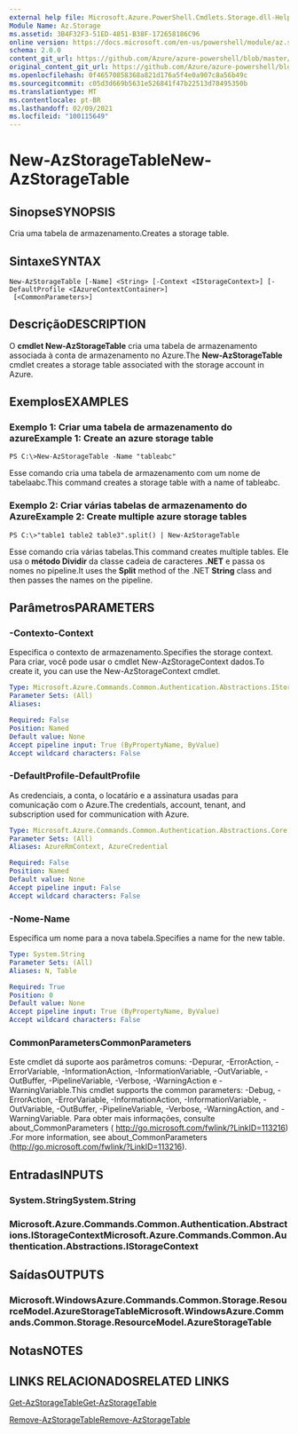 ```yaml
---
external help file: Microsoft.Azure.PowerShell.Cmdlets.Storage.dll-Help.xml
Module Name: Az.Storage
ms.assetid: 3B4F32F3-51ED-4851-B38F-172658186C96
online version: https://docs.microsoft.com/en-us/powershell/module/az.storage/new-azstoragetable
schema: 2.0.0
content_git_url: https://github.com/Azure/azure-powershell/blob/master/src/Storage/Storage.Management/help/New-AzStorageTable.md
original_content_git_url: https://github.com/Azure/azure-powershell/blob/master/src/Storage/Storage.Management/help/New-AzStorageTable.md
ms.openlocfilehash: 0f46570858368a821d176a5f4e0a907c8a56b49c
ms.sourcegitcommit: c05d3d669b5631e526841f47b22513d78495350b
ms.translationtype: MT
ms.contentlocale: pt-BR
ms.lasthandoff: 02/09/2021
ms.locfileid: "100115649"
---
```

# <span data-ttu-id="699ce-101">New-AzStorageTable</span><span class="sxs-lookup"><span data-stu-id="699ce-101">New-AzStorageTable</span></span>

## <span data-ttu-id="699ce-102">Sinopse</span><span class="sxs-lookup"><span data-stu-id="699ce-102">SYNOPSIS</span></span>
<span data-ttu-id="699ce-103">Cria uma tabela de armazenamento.</span><span class="sxs-lookup"><span data-stu-id="699ce-103">Creates a storage table.</span></span>

## <span data-ttu-id="699ce-104">Sintaxe</span><span class="sxs-lookup"><span data-stu-id="699ce-104">SYNTAX</span></span>

```
New-AzStorageTable [-Name] <String> [-Context <IStorageContext>] [-DefaultProfile <IAzureContextContainer>]
 [<CommonParameters>]
```

## <span data-ttu-id="699ce-105">Descrição</span><span class="sxs-lookup"><span data-stu-id="699ce-105">DESCRIPTION</span></span>
<span data-ttu-id="699ce-106">O **cmdlet New-AzStorageTable** cria uma tabela de armazenamento associada à conta de armazenamento no Azure.</span><span class="sxs-lookup"><span data-stu-id="699ce-106">The **New-AzStorageTable** cmdlet creates a storage table associated with the storage account in Azure.</span></span>

## <span data-ttu-id="699ce-107">Exemplos</span><span class="sxs-lookup"><span data-stu-id="699ce-107">EXAMPLES</span></span>

### <span data-ttu-id="699ce-108">Exemplo 1: Criar uma tabela de armazenamento do azure</span><span class="sxs-lookup"><span data-stu-id="699ce-108">Example 1: Create an azure storage table</span></span>
```
PS C:\>New-AzStorageTable -Name "tableabc"
```

<span data-ttu-id="699ce-109">Esse comando cria uma tabela de armazenamento com um nome de tabelaabc.</span><span class="sxs-lookup"><span data-stu-id="699ce-109">This command creates a storage table with a name of tableabc.</span></span>

### <span data-ttu-id="699ce-110">Exemplo 2: Criar várias tabelas de armazenamento do Azure</span><span class="sxs-lookup"><span data-stu-id="699ce-110">Example 2: Create multiple azure storage tables</span></span>
```
PS C:\>"table1 table2 table3".split() | New-AzStorageTable
```

<span data-ttu-id="699ce-111">Esse comando cria várias tabelas.</span><span class="sxs-lookup"><span data-stu-id="699ce-111">This command creates multiple tables.</span></span>
<span data-ttu-id="699ce-112">Ele usa o **método Dividir** da classe cadeia de caracteres **.NET** e passa os nomes no pipeline.</span><span class="sxs-lookup"><span data-stu-id="699ce-112">It uses the **Split** method of the .NET **String** class and then passes the names on the pipeline.</span></span>

## <span data-ttu-id="699ce-113">Parâmetros</span><span class="sxs-lookup"><span data-stu-id="699ce-113">PARAMETERS</span></span>

### <span data-ttu-id="699ce-114">-Contexto</span><span class="sxs-lookup"><span data-stu-id="699ce-114">-Context</span></span>
<span data-ttu-id="699ce-115">Especifica o contexto de armazenamento.</span><span class="sxs-lookup"><span data-stu-id="699ce-115">Specifies the storage context.</span></span>
<span data-ttu-id="699ce-116">Para criar, você pode usar o cmdlet New-AzStorageContext dados.</span><span class="sxs-lookup"><span data-stu-id="699ce-116">To create it, you can use the New-AzStorageContext cmdlet.</span></span>

```yaml
Type: Microsoft.Azure.Commands.Common.Authentication.Abstractions.IStorageContext
Parameter Sets: (All)
Aliases:

Required: False
Position: Named
Default value: None
Accept pipeline input: True (ByPropertyName, ByValue)
Accept wildcard characters: False
```

### <span data-ttu-id="699ce-117">-DefaultProfile</span><span class="sxs-lookup"><span data-stu-id="699ce-117">-DefaultProfile</span></span>
<span data-ttu-id="699ce-118">As credenciais, a conta, o locatário e a assinatura usadas para comunicação com o Azure.</span><span class="sxs-lookup"><span data-stu-id="699ce-118">The credentials, account, tenant, and subscription used for communication with Azure.</span></span>

```yaml
Type: Microsoft.Azure.Commands.Common.Authentication.Abstractions.Core.IAzureContextContainer
Parameter Sets: (All)
Aliases: AzureRmContext, AzureCredential

Required: False
Position: Named
Default value: None
Accept pipeline input: False
Accept wildcard characters: False
```

### <span data-ttu-id="699ce-119">-Nome</span><span class="sxs-lookup"><span data-stu-id="699ce-119">-Name</span></span>
<span data-ttu-id="699ce-120">Especifica um nome para a nova tabela.</span><span class="sxs-lookup"><span data-stu-id="699ce-120">Specifies a name for the new table.</span></span>

```yaml
Type: System.String
Parameter Sets: (All)
Aliases: N, Table

Required: True
Position: 0
Default value: None
Accept pipeline input: True (ByPropertyName, ByValue)
Accept wildcard characters: False
```

### <span data-ttu-id="699ce-121">CommonParameters</span><span class="sxs-lookup"><span data-stu-id="699ce-121">CommonParameters</span></span>
<span data-ttu-id="699ce-122">Este cmdlet dá suporte aos parâmetros comuns: -Depurar, -ErrorAction, -ErrorVariable, -InformationAction, -InformationVariable, -OutVariable, -OutBuffer, -PipelineVariable, -Verbose, -WarningAction e -WarningVariable.</span><span class="sxs-lookup"><span data-stu-id="699ce-122">This cmdlet supports the common parameters: -Debug, -ErrorAction, -ErrorVariable, -InformationAction, -InformationVariable, -OutVariable, -OutBuffer, -PipelineVariable, -Verbose, -WarningAction, and -WarningVariable.</span></span> <span data-ttu-id="699ce-123">Para obter mais informações, consulte about_CommonParameters ( http://go.microsoft.com/fwlink/?LinkID=113216) .</span><span class="sxs-lookup"><span data-stu-id="699ce-123">For more information, see about_CommonParameters (http://go.microsoft.com/fwlink/?LinkID=113216).</span></span>

## <span data-ttu-id="699ce-124">Entradas</span><span class="sxs-lookup"><span data-stu-id="699ce-124">INPUTS</span></span>

### <span data-ttu-id="699ce-125">System.String</span><span class="sxs-lookup"><span data-stu-id="699ce-125">System.String</span></span>

### <span data-ttu-id="699ce-126">Microsoft.Azure.Commands.Common.Authentication.Abstractions.IStorageContext</span><span class="sxs-lookup"><span data-stu-id="699ce-126">Microsoft.Azure.Commands.Common.Authentication.Abstractions.IStorageContext</span></span>

## <span data-ttu-id="699ce-127">Saídas</span><span class="sxs-lookup"><span data-stu-id="699ce-127">OUTPUTS</span></span>

### <span data-ttu-id="699ce-128">Microsoft.WindowsAzure.Commands.Common.Storage.ResourceModel.AzureStorageTable</span><span class="sxs-lookup"><span data-stu-id="699ce-128">Microsoft.WindowsAzure.Commands.Common.Storage.ResourceModel.AzureStorageTable</span></span>

## <span data-ttu-id="699ce-129">Notas</span><span class="sxs-lookup"><span data-stu-id="699ce-129">NOTES</span></span>

## <span data-ttu-id="699ce-130">LINKS RELACIONADOS</span><span class="sxs-lookup"><span data-stu-id="699ce-130">RELATED LINKS</span></span>

[<span data-ttu-id="699ce-131">Get-AzStorageTable</span><span class="sxs-lookup"><span data-stu-id="699ce-131">Get-AzStorageTable</span></span>](./Get-AzStorageTable.md)

[<span data-ttu-id="699ce-132">Remove-AzStorageTable</span><span class="sxs-lookup"><span data-stu-id="699ce-132">Remove-AzStorageTable</span></span>](./Remove-AzStorageTable.md)


